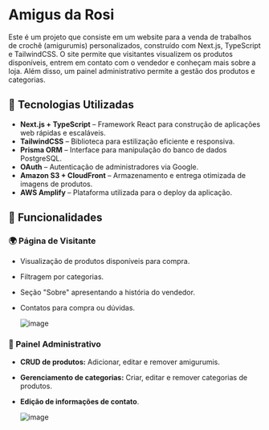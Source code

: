 # Amigus da Rosi

Este é um projeto que consiste em um website para a venda de trabalhos de crochê (amigurumis) personalizados, construído com Next.js, TypeScript e TailwindCSS. O site permite que visitantes visualizem os produtos disponíveis, entrem em contato com o vendedor e conheçam mais sobre a loja. Além disso, um painel administrativo permite a gestão dos produtos e categorias.

## 🚀 Tecnologias Utilizadas

- **Next.js + TypeScript** – Framework React para construção de aplicações web rápidas e escaláveis.
- **TailwindCSS** – Biblioteca para estilização eficiente e responsiva.
- **Prisma ORM** – Interface para manipulação do banco de dados PostgreSQL.
- **OAuth** – Autenticação de administradores via Google.
- **Amazon S3 + CloudFront** – Armazenamento e entrega otimizada de imagens de produtos.
- **AWS Amplify** – Plataforma utilizada para o deploy da aplicação.

## 📌 Funcionalidades

### 🌍 Página de Visitante

- Visualização de produtos disponíveis para compra.
- Filtragem por categorias.
- Seção "Sobre" apresentando a história do vendedor.
- Contatos para compra ou dúvidas.

  ![image](https://github.com/user-attachments/assets/cd9baaf6-fcec-40a3-8353-0db78d6a7637)

### 🔑 Painel Administrativo

- **CRUD de produtos:** Adicionar, editar e remover amigurumis.
- **Gerenciamento de categorias:** Criar, editar e remover categorias de produtos.
- **Edição de informações de contato**.

  ![image](https://github.com/user-attachments/assets/99325741-a40a-48ed-a3d0-b7add65eccd6)
